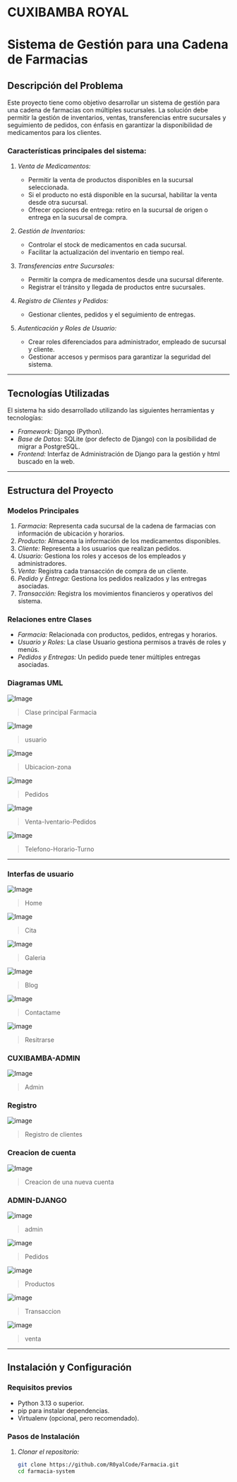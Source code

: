 # CUXIBAMBA ROYAL
# Sistema de Gestión para una Cadena de Farmacias

## Descripción del Problema

Este proyecto tiene como objetivo desarrollar un sistema de gestión para una cadena de farmacias con múltiples sucursales. La solución debe permitir la gestión de inventarios, ventas, transferencias entre sucursales y seguimiento de pedidos, con énfasis en garantizar la disponibilidad de medicamentos para los clientes.

### Características principales del sistema:
1. *Venta de Medicamentos:*
   - Permitir la venta de productos disponibles en la sucursal seleccionada.
   - Si el producto no está disponible en la sucursal, habilitar la venta desde otra sucursal.
   - Ofrecer opciones de entrega: retiro en la sucursal de origen o entrega en la sucursal de compra.

2. *Gestión de Inventarios:*
   - Controlar el stock de medicamentos en cada sucursal.
   - Facilitar la actualización del inventario en tiempo real.

3. *Transferencias entre Sucursales:*
   - Permitir la compra de medicamentos desde una sucursal diferente.
   - Registrar el tránsito y llegada de productos entre sucursales.

4. *Registro de Clientes y Pedidos:*
   - Gestionar clientes, pedidos y el seguimiento de entregas.

5. *Autenticación y Roles de Usuario:*
   - Crear roles diferenciados para administrador, empleado de sucursal y cliente.
   - Gestionar accesos y permisos para garantizar la seguridad del sistema.

---

## Tecnologías Utilizadas

El sistema ha sido desarrollado utilizando las siguientes herramientas y tecnologías:

- *Framework:* Django (Python).
- *Base de Datos:* SQLite (por defecto de Django) con la posibilidad de migrar a PostgreSQL.
- *Frontend:* Interfaz de Administración de Django para la gestión y html buscado en la web.

---

## Estructura del Proyecto

### Modelos Principales

1. *Farmacia:* Representa cada sucursal de la cadena de farmacias con información de ubicación y horarios.
2. *Producto:* Almacena la información de los medicamentos disponibles.
3. *Cliente:* Representa a los usuarios que realizan pedidos.
4. *Usuario:* Gestiona los roles y accesos de los empleados y administradores.
5. *Venta:* Registra cada transacción de compra de un cliente.
6. *Pedido y Entrega:* Gestiona los pedidos realizados y las entregas asociadas.
7. *Transacción:* Registra los movimientos financieros y operativos del sistema.

### Relaciones entre Clases

- *Farmacia:* Relacionada con productos, pedidos, entregas y horarios.
- *Usuario y Roles:* La clase Usuario gestiona permisos a través de roles y menús.
- *Pedidos y Entregas:* Un pedido puede tener múltiples entregas asociadas.

### Diagramas UML
![Image](https://github.com/user-attachments/assets/c8b53e90-40b6-45d9-96a6-1be0d3ab4d3a)
>Clase principal Farmacia

![Image](https://github.com/user-attachments/assets/b88b1417-e06c-4092-bccc-77fcaf1d6b77)
>usuario

![Image](https://github.com/user-attachments/assets/55ecb5aa-08ce-4823-8b29-bc6deaf5f671)
>Ubicacion-zona

![Image](https://github.com/user-attachments/assets/4b551a90-034e-4d69-b770-3a7c55bbc2b3)
>Pedidos

![Image](https://github.com/user-attachments/assets/470985d7-57a1-4b93-8e3b-f2a7cbf3f492)
>Venta-Iventario-Pedidos

![Image](https://github.com/user-attachments/assets/261e84e6-2ae7-4e48-8bfb-376b6bfe4f7d)
>Telefono-Horario-Turno

---
### Interfas de usuario
![Image](https://github.com/user-attachments/assets/c104408a-656a-4904-99ba-e8b565bc1f05)
>Home

![Image](https://github.com/user-attachments/assets/6a770abf-a44e-4bdd-8b1e-aca721802631)
>Cita

![Image](https://github.com/user-attachments/assets/d5246fa5-46f3-4c08-a63a-93040f1aad4d)
>Galeria

![Image](https://github.com/user-attachments/assets/30538ceb-170c-4b8c-89e2-d3ecb81496f5)
>Blog

![Image](https://github.com/user-attachments/assets/684a31ef-b790-4331-9b1f-e407fc5fea7b)
>Contactame

![image](https://github.com/user-attachments/assets/78a30bb7-065f-447f-a122-9ac95d8c45ac)
>Resitrarse

### CUXIBAMBA-ADMIN
![Image](https://github.com/user-attachments/assets/be1374bf-01d5-4f8e-8329-254dd01d5ad1)
>Admin

### Registro
![image](https://github.com/user-attachments/assets/f6b561dc-8e01-4db3-96e4-cbbf1ece33e1)
>Registro de clientes

### Creacion de cuenta
![Image](https://github.com/user-attachments/assets/571edb84-87c0-415b-99fa-f0e294acc7b7)
>Creacion de una nueva cuenta

### ADMIN-DJANGO
![image](https://github.com/user-attachments/assets/2a174576-570f-4bd1-8e38-4f1ac3704703)
>admin

![image](https://github.com/user-attachments/assets/b045cc6d-dda6-4a35-adaa-3d8286adb1a4)
>Pedidos

![image](https://github.com/user-attachments/assets/d9782cee-af6b-467e-8256-5adf574ab661)
>Productos

![image](https://github.com/user-attachments/assets/c0d9d04d-5c66-4e92-9a37-3dd30ce4fec8)
>Transaccion

![image](https://github.com/user-attachments/assets/18037589-e147-47ab-9fd4-597ed4e84f59)
>venta
---

## Instalación y Configuración

### Requisitos previos

- Python 3.13 o superior.
- pip para instalar dependencias.
- Virtualenv (opcional, pero recomendado).

### Pasos de Instalación

1. *Clonar el repositorio:*
   ```bash
   git clone https://github.com/R0yalCode/Farmacia.git
   cd farmacia-system
